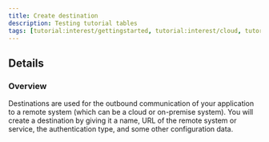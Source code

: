 ```yaml
---
title: Create destination
description: Testing tutorial tables
tags: [tutorial:interest/gettingstarted, tutorial:interest/cloud, tutorial:product/hcp, tutorial:technology/java]
---
```


## Details

### Overview
Destinations are used for the outbound communication of your application to a remote system (which can be a cloud or on-premise system). You will create a destination by giving it a name, URL of the remote system or service, the authentication type, and some other configuration data.
